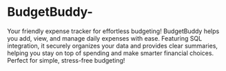 # BudgetBuddy-
Your friendly expense tracker for effortless budgeting! BudgetBuddy helps you add, view, and manage daily expenses with ease. Featuring SQL integration, it securely organizes your data and provides clear summaries, helping you stay on top of spending and make smarter financial choices. Perfect for simple, stress-free budgeting!
